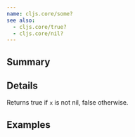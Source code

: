 ```yaml
---
name: cljs.core/some?
see also:
  - cljs.core/true?
  - cljs.core/nil?
---
```


## Summary

## Details

Returns true if `x` is not nil, false otherwise.

## Examples
